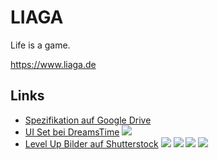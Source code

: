 # LIAGA

Life is a game.

https://www.liaga.de

## Links

- [Spezifikation auf Google Drive](https://docs.google.com/document/d/1fwDzGHKnRD_jbWospa4CFzKJYusXuj_HcPR9YERlzP4/edit)
- [UI Set bei DreamsTime](https://www.dreamstime.com/big-set-buttons-icons-elements-space-game-cartoon-casual-games-app-d-video-game-ui-kit-icon-mobile-games-big-set-image156285232) ![](https://thumbs.dreamstime.com/z/big-set-buttons-icons-elements-space-game-cartoon-casual-games-app-d-video-game-ui-kit-icon-mobile-games-big-set-156285232.jpg)
- [Level Up Bilder auf Shutterstock](https://www.shutterstock.com/de/search/level+up) ![](https://image.shutterstock.com/image-vector/level-screen-pixel-video-game-600w-1360868615.jpg) ![](https://image.shutterstock.com/image-vector/level-game-icon-600w-739393402.jpg) ![](https://image.shutterstock.com/image-vector/pixel-art-1-level-green-600w-1446037868.jpg) ![](https://image.shutterstock.com/image-vector/vector-star-icons-set-collection-600w-442312165.jpg)
